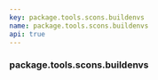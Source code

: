 ```yaml
---
key: package.tools.scons.buildenvs
name: package.tools.scons.buildenvs
api: true
---
```


### package.tools.scons.buildenvs
